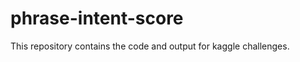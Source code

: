 phrase-intent-score
===================

This repository contains the code and output for kaggle challenges. 
